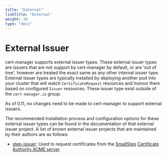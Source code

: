 ```yaml
---
title: "External"
linkTitle: "External"
weight: 30
type: "docs"
---
```


# External Issuer

cert-manager supports external issuer types. These external issuer types are
issuers that are not support by cert-manager by default, or are 'out of tree',
however are treated the exact same as any other internal issuer type. External
issuer types are typically installed by deploying another pod into your cluster
that will watch `CertificateRequest` resources and honour them based on
configured `Issuer` resources. These issuer type exist outside of the
`cert-manager.io` group.

As of 0.11, no changes need to be made to cert-manager to support external
issuers.

The recommended installation process and configuration options for these
external issuer types can be found in the documentation of that external issuer
project. A list of known external issuer projects that are maintained by their
authors are as follows:

- [step-issuer](https://github.com/smallstep/step-issuer): Used to request
  certificates from the [SmallStep](https://smallstep.com) [Certificate
  Authority ACME server](https://github.com/smallstep/certificates).
